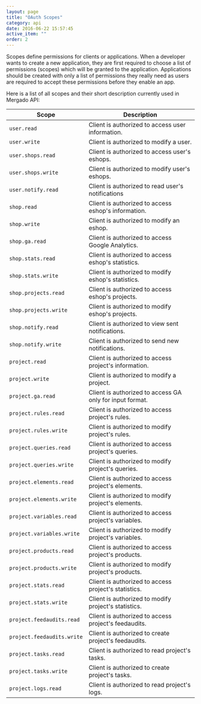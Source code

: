 ```yaml
---
layout: page
title: "OAuth Scopes"
category: api
date: 2016-06-22 15:57:45
active_item: ""
order: 2
---
```


Scopes define permissions for clients or applications. When a developer wants to create a new application, they are first required to choose a list of permissions (scopes) which will be granted to the application. Applications should be created with only a list of permissions they really need as users are required to accept these permissions before they enable an app.

Here is a list of all scopes and their short description currently used in Mergado API:

| Scope                        | Description                                              |
|------------------------------|----------------------------------------------------------|
| ``user.read``                | Client is authorized to access user information.         |
| ``user.write``               | Client is authorized to modify a user.                   |
| ``user.shops.read``          | Client is authorized to access user's eshops.            |
| ``user.shops.write``         | Client is authorized to modify user's eshops.            |
| ``user.notify.read``         | Client is authorized to read user's notifications        |
| ``shop.read``                | Client is authorized to access eshop's information.      |
| ``shop.write``               | Client is authorized to modify an eshop.                 |
| ``shop.ga.read``             | Client is authorized to access Google Analytics.         |
| ``shop.stats.read``          | Client is authorized to access eshop's statistics.       |
| ``shop.stats.write``         | Client is authorized to modify eshop's statistics.       |
| ``shop.projects.read``       | Client is authorized to access eshop's projects.         |
| ``shop.projects.write``      | Client is authorized to modify eshop's projects.         |
| ``shop.notify.read``         | Client is authorized to view sent notifications.         |
| ``shop.notify.write``        | Client is authorized to send new notifications.          |
| ``project.read``             | Client is authorized to access project's information.    |
| ``project.write``            | Client is authorized to modify a project.                |
| ``project.ga.read``          | Client is authorized to access GA only for input format. |
| ``project.rules.read``       | Client is authorized to access project's rules.          |
| ``project.rules.write``      | Client is authorized to modify project's rules.          |
| ``project.queries.read``     | Client is authorized to access project's queries.        |
| ``project.queries.write``    | Client is authorized to modify project's queries.        |
| ``project.elements.read``    | Client is authorized to access project's elements.       |
| ``project.elements.write``   | Client is authorized to modify project's elements.       |
| ``project.variables.read``   | Client is authorized to access project's variables.      |
| ``project.variables.write``  | Client is authorized to modify project's variables.      |
| ``project.products.read``    | Client is authorized to access project's products.       |
| ``project.products.write``   | Client is authorized to modify project's products.       |
| ``project.stats.read``       | Client is authorized to access project's statistics.     |
| ``project.stats.write``      | Client is authorized to modify project's statistics.     |
| ``project.feedaudits.read``  | Client is authorized to access project's feedaudits.     |
| ``project.feedaudits.write`` | Client is authorized to create project's feedaudits.     |
| ``project.tasks.read``       | Client is authorized to read project's tasks.            |
| ``project.tasks.write``      | Client is authorized to create project's tasks.          |
| ``project.logs.read``        | Client is authorized to read project's logs.             |
